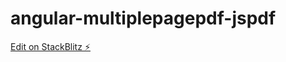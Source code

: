 # angular-multiplepagepdf-jspdf

[Edit on StackBlitz ⚡️](https://stackblitz.com/edit/angular-multiplepagepdf-jspdf)